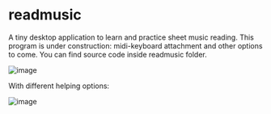 # readmusic
A tiny desktop application to learn and practice sheet music reading.
This program is under construction: midi-keyboard attachment and other options to come. 
You can find source code inside readmusic folder.

![image](https://github.com/miklos1125/readmusic/assets/127934692/69fb50e4-26a8-4c06-abe5-0edf57fa5caa)


With different helping options:

![image](https://github.com/miklos1125/readmusic/assets/127934692/3f8b8a6a-7a20-48da-a307-5e0c1c231b04)



